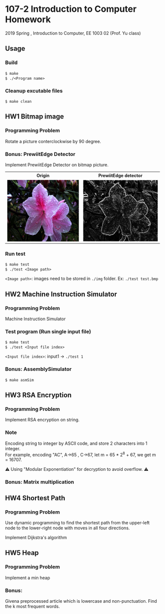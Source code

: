 # 107-2 Introduction to Computer Homework

2019 Spring , Introduction to Computer, EE 1003 02 (Prof. Yu class)

## Usage

### Build  
```
$ make
$ ./<Program name>
```

### Cleanup excutable files
```
$ make clean
```

## HW1 Bitmap image

### Programming Problem
  Rotate a picture conterclockwise by 90 degree.  

### Bonus: PrewiitEdge Detector  
  Implement PrewiitEdge Detector on bitmap picture.  

<table>
  <tr>
    <th>Origin</th>
    <th>PrewiitEdge detector</th>
  </tr>
  <tr>
    <td><img src="./HW1/img/flower.bmp" height="200px" alt="Origin"></td>
    <td><img src="./HW1/output/flower_ans.bmp" height="200px" alt="Applied PrewiitEdge detector"></td>
  </tr>
</table>

### Run test  
```
$ make test
$ ./test <Image path>
```
`<Image path>`: images need to be stored in `./img` folder. Ex: `./test test.bmp`

## HW2 Machine Instruction Simulator

### Programming Problem
Machine Instruction Simulator

### Test program (Run single input file)
```
$ make test
$ ./test <Input file index>
```
`<Input file index>`: input1 -> `./test 1`

### Bonus: AssemblySimulator
```
$ make asmSim
```

## HW3 RSA Encryption

### Programming Problem
Implement RSA encryption on string.

### Note
Encoding string to integer by ASCII code, and store 2 characters into 1 integer.  
For example, encoding "AC", A→65 , C→67, let m = 65 * 2<sup>8</sup> + 67, we get m = 16707.   

⚠️ Using "Modular Exponentiation" for decryption to avoid overflow. ⚠️  

### Bonus: Matrix multiplication

## HW4 Shortest Path

### Programming Problem
Use dynamic programming to find the shortest path from the upper-left node to the lower-right node with moves in all four directions.

Implement Dijkstra's algorithm

## HW5 Heap

### Programming Problem
Implement a min heap

### Bonus: 
Givena preprocessed article which is lowercase and non-punctuation.
Find the k most frequent words.
